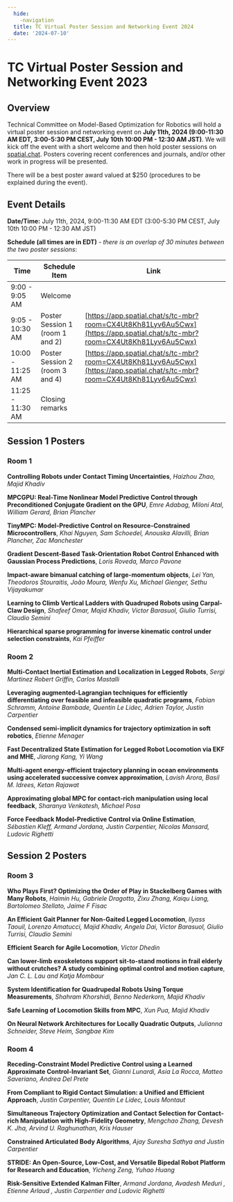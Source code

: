 ```yaml
---
  hide:
    -navigation
  title: TC Virtual Poster Session and Networking Event 2024
  date: '2024-07-10'
---
```


# TC Virtual Poster Session and Networking Event 2023

## Overview

Technical Committee on Model-Based Optimization for Robotics will hold a virtual poster session and networking event on **July 11th, 2024 (9:00-11:30 AM EDT, 3:00-5:30 PM CEST, July 10th 10:00 PM - 12:30 AM JST)**. We will kick off the event with a short welcome and then hold poster sessions on [spatial.chat](https://app.spatial.chat/s/tc-mbr?room=CX4Ut8Kh81Lyv6Au5Cwx). Posters covering recent conferences and journals, and/or other work in progress will be presented.

There will be a best poster award valued at $250 (procedures to be explained during the event).

## Event Details

**Date/Time:** July 11th, 2024, 9:00-11:30 AM EDT (3:00-5:30 PM CEST, July 10th 10:00 PM - 12:30 AM JST)

**Schedule (all times are in EDT)** - *there is an overlap of 30 minutes between the two poster sessions*:

| Time | Schedule Item | Link |
| ----------- | ----------- | ----------- |
| 9:00 - 9:05 AM | Welcome |  |
| 9:05 - 10:30 AM | Poster Session 1 (room 1 and 2) | [https://app.spatial.chat/s/tc-mbr?room=CX4Ut8Kh81Lyv6Au5Cwx](https://app.spatial.chat/s/tc-mbr?room=CX4Ut8Kh81Lyv6Au5Cwx) |
| 10:00 - 11:25 AM | Poster Session 2 (room 3 and 4) | [https://app.spatial.chat/s/tc-mbr?room=CX4Ut8Kh81Lyv6Au5Cwx](https://app.spatial.chat/s/tc-mbr?room=CX4Ut8Kh81Lyv6Au5Cwx) |
| 11:25 - 11:30 AM | Closing remarks | |

## Session 1 Posters

### Room 1

**Controlling Robots under Contact Timing Uncertainties**, *Haizhou Zhao, Majid Khadiv*

**MPCGPU: Real-Time Nonlinear Model Predictive Control through Preconditioned Conjugate Gradient on the GPU**, *Emre Adabag, Miloni Atal, William Gerard, Brian Plancher*

**TinyMPC: Model-Predictive Control on Resource-Constrained Microcontrollers**, *Khai Nguyen, Sam Schoedel, Anouska Alavilli, Brian Plancher, Zac Manchester*

**Gradient Descent-Based Task-Orientation Robot Control Enhanced with Gaussian Process Predictions**, *Loris Roveda, Marco Pavone*

**Impact-aware bimanual catching of large-momentum objects**, *Lei Yan, Theodoros Stouraitis, João Moura, Wenfu Xu, Michael Gienger, Sethu Vijayakumar*

**Learning to Climb Vertical Ladders with Quadruped Robots using Carpal-Claw Design**, *Shafeef Omar, Majid Khadiv, Victor Barasuol, Giulio Turrisi, Claudio Semini*

**Hierarchical sparse programming for inverse kinematic control under selection constraints**, *Kai Pfeiffer*

### Room 2

**Multi-Contact Inertial Estimation and Localization in Legged Robots**, *Sergi Martinez Robert Griffin, Carlos Mastalli*

**Leveraging augmented-Lagrangian techniques for efficiently differentiating over feasible and infeasible quadratic programs**, *Fabian Schramm, Antoine Bambade, Quentin Le Lidec, Adrien Taylor, Justin Carpentier*

**Condensed semi-implicit dynamics for trajectory optimization in soft robotics**, *Etienne Menager*

**Fast Decentralized State Estimation for Legged Robot Locomotion via EKF and MHE**, *Jiarong Kang, Yi Wang*

**Multi-agent energy-efficient trajectory planning in ocean environments using accelerated successive convex approximation**, *Lavish Arora, Basil M. Idrees, Ketan Rajawat*

**Approximating global MPC for contact-rich manipulation using local feedback**, *Sharanya Venkatesh, Michael Posa*

**Force Feedback Model-Predictive Control via Online Estimation**, *Sébastien Kleff, Armand Jordana, Justin Carpentier, Nicolas Mansard, Ludovic Righetti*

## Session 2 Posters

### Room 3

**Who Plays First? Optimizing the Order of Play in Stackelberg Games with Many Robots**, *Haimin Hu, Gabriele Dragotto, Zixu Zhang, Kaiqu Liang, Bartolomeo Stellato, Jaime F Fisac*

**An Efficient Gait Planner for Non-Gaited Legged Locomotion**, *Ilyass Taouil, Lorenzo Amatucci, Majid Khadiv, Angela Dai, Victor Barasuol, Giulio Turrisi, Claudio Semini*

**Efficient Search for Agile Locomotion**, *Victor Dhedin*

**Can lower-limb exoskeletons support sit-to-stand motions in frail elderly without crutches? A study combining optimal control and motion capture**, *Jan C. L. Lau and Katja Mombaur*

**System Identification for Quadrupedal Robots Using Torque Measurements**, *Shahram Khorshidi, Benno Nederkorn, Majid Khadiv*

**Safe Learning of Locomotion Skills from MPC**, *Xun Pua, Majid Khadiv*

**On Neural Network Architectures for Locally Quadratic Outputs**, *Julianna Schneider, Steve Heim, Sangbae Kim*

### Room 4

**Receding-Constraint Model Predictive Control using a Learned Approximate Control-Invariant Set**, *Gianni Lunardi, Asia La Rocca, Matteo Saveriano, Andrea Del Prete*

**From Compliant to Rigid Contact Simulation: a Unified and Efficient Approach**, *Justin Carpentier, Quentin Le Lidec, Louis Montaut*

**Simultaneous Trajectory Optimization and Contact Selection for Contact-rich Manipulation with High-Fidelity Geometry**, *Mengchao Zhang, Devesh K. Jha, Arvind U. Raghunathan, Kris Hauser*

**Constrained Articulated Body Algorithms**, *Ajay Suresha Sathya and Justin Carpentier*

**STRIDE: An Open-Source, Low-Cost, and Versatile Bipedal Robot Platform for Research and Education**, *Yicheng Zeng, Yuhao Huang*

**Risk-Sensitive Extended Kalman Filter**, *Armand Jordana, Avadesh Meduri , Etienne Arlaud , Justin Carpentier and Ludovic Righetti*


